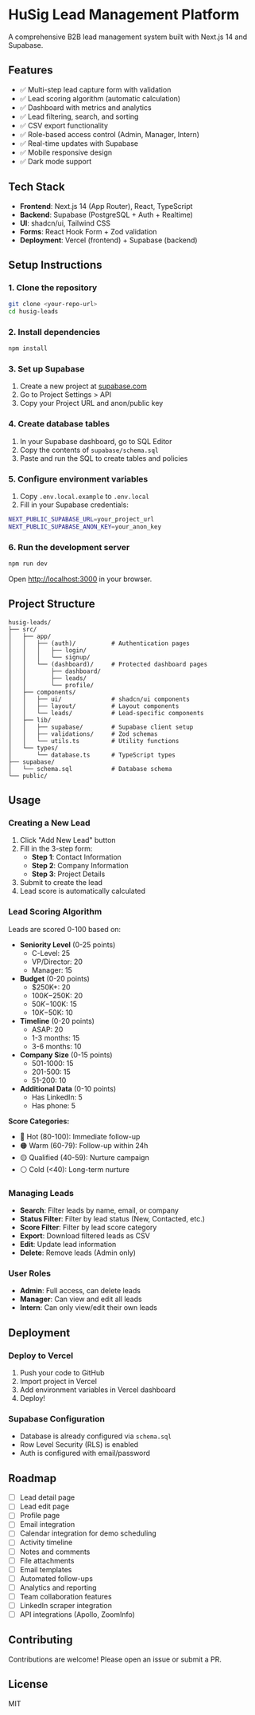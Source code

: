 # HuSig Lead Management Platform

A comprehensive B2B lead management system built with Next.js 14 and Supabase.

## Features

- ✅ Multi-step lead capture form with validation
- ✅ Lead scoring algorithm (automatic calculation)
- ✅ Dashboard with metrics and analytics
- ✅ Lead filtering, search, and sorting
- ✅ CSV export functionality
- ✅ Role-based access control (Admin, Manager, Intern)
- ✅ Real-time updates with Supabase
- ✅ Mobile responsive design
- ✅ Dark mode support

## Tech Stack

- **Frontend**: Next.js 14 (App Router), React, TypeScript
- **Backend**: Supabase (PostgreSQL + Auth + Realtime)
- **UI**: shadcn/ui, Tailwind CSS
- **Forms**: React Hook Form + Zod validation
- **Deployment**: Vercel (frontend) + Supabase (backend)

## Setup Instructions

### 1. Clone the repository

```bash
git clone <your-repo-url>
cd husig-leads
```

### 2. Install dependencies

```bash
npm install
```

### 3. Set up Supabase

1. Create a new project at [supabase.com](https://supabase.com)
2. Go to Project Settings > API
3. Copy your Project URL and anon/public key

### 4. Create database tables

1. In your Supabase dashboard, go to SQL Editor
2. Copy the contents of `supabase/schema.sql`
3. Paste and run the SQL to create tables and policies

### 5. Configure environment variables

1. Copy `.env.local.example` to `.env.local`
2. Fill in your Supabase credentials:

```bash
NEXT_PUBLIC_SUPABASE_URL=your_project_url
NEXT_PUBLIC_SUPABASE_ANON_KEY=your_anon_key
```

### 6. Run the development server

```bash
npm run dev
```

Open [http://localhost:3000](http://localhost:3000) in your browser.

## Project Structure

```
husig-leads/
├── src/
│   ├── app/
│   │   ├── (auth)/          # Authentication pages
│   │   │   ├── login/
│   │   │   └── signup/
│   │   └── (dashboard)/     # Protected dashboard pages
│   │       ├── dashboard/
│   │       ├── leads/
│   │       └── profile/
│   ├── components/
│   │   ├── ui/              # shadcn/ui components
│   │   ├── layout/          # Layout components
│   │   └── leads/           # Lead-specific components
│   ├── lib/
│   │   ├── supabase/        # Supabase client setup
│   │   ├── validations/     # Zod schemas
│   │   └── utils.ts         # Utility functions
│   └── types/
│       └── database.ts      # TypeScript types
├── supabase/
│   └── schema.sql           # Database schema
└── public/
```

## Usage

### Creating a New Lead

1. Click "Add New Lead" button
2. Fill in the 3-step form:
   - **Step 1**: Contact Information
   - **Step 2**: Company Information
   - **Step 3**: Project Details
3. Submit to create the lead
4. Lead score is automatically calculated

### Lead Scoring Algorithm

Leads are scored 0-100 based on:

- **Seniority Level** (0-25 points)
  - C-Level: 25
  - VP/Director: 20
  - Manager: 15
- **Budget** (0-20 points)
  - $250K+: 20
  - $100K-$250K: 20
  - $50K-$100K: 15
  - $10K-$50K: 10
- **Timeline** (0-20 points)
  - ASAP: 20
  - 1-3 months: 15
  - 3-6 months: 10
- **Company Size** (0-15 points)
  - 501-1000: 15
  - 201-500: 15
  - 51-200: 10
- **Additional Data** (0-10 points)
  - Has LinkedIn: 5
  - Has phone: 5

**Score Categories:**
- 🔴 Hot (80-100): Immediate follow-up
- 🟠 Warm (60-79): Follow-up within 24h
- 🟡 Qualified (40-59): Nurture campaign
- ⚪ Cold (<40): Long-term nurture

### Managing Leads

- **Search**: Filter leads by name, email, or company
- **Status Filter**: Filter by lead status (New, Contacted, etc.)
- **Score Filter**: Filter by lead score category
- **Export**: Download filtered leads as CSV
- **Edit**: Update lead information
- **Delete**: Remove leads (Admin only)

### User Roles

- **Admin**: Full access, can delete leads
- **Manager**: Can view and edit all leads
- **Intern**: Can only view/edit their own leads

## Deployment

### Deploy to Vercel

1. Push your code to GitHub
2. Import project in Vercel
3. Add environment variables in Vercel dashboard
4. Deploy!

### Supabase Configuration

- Database is already configured via `schema.sql`
- Row Level Security (RLS) is enabled
- Auth is configured with email/password

## Roadmap

- [ ] Lead detail page
- [ ] Lead edit page
- [ ] Profile page
- [ ] Email integration
- [ ] Calendar integration for demo scheduling
- [ ] Activity timeline
- [ ] Notes and comments
- [ ] File attachments
- [ ] Email templates
- [ ] Automated follow-ups
- [ ] Analytics and reporting
- [ ] Team collaboration features
- [ ] LinkedIn scraper integration
- [ ] API integrations (Apollo, ZoomInfo)

## Contributing

Contributions are welcome! Please open an issue or submit a PR.

## License

MIT